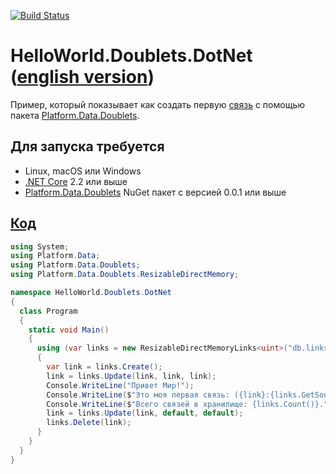[![Build Status](https://travis-ci.com/linksplatform/HelloWorld.Doublets.DotNet.svg?branch=master)](https://travis-ci.com/linksplatform/HelloWorld.Doublets.DotNet)

# HelloWorld.Doublets.DotNet ([english version](https://github.com/linksplatform/HelloWorld.Doublets.DotNet/blob/master/README.md))

Пример, который показывает как создать первую [связь](https://github.com/Konard/LinksPlatform/wiki/FAQ#what-does-the-link-mean) с помощью пакета [Platform.Data.Doublets](https://github.com/linksplatform/Data.Doublets).

## Для запуска требуется
* Linux, macOS или Windows
* [.NET Core](https://dotnet.microsoft.com/download) 2.2 или выше
* [Platform.Data.Doublets](https://www.nuget.org/packages/Platform.Data.Doublets) NuGet пакет с версией 0.0.1 или выше

## [Код](https://github.com/linksplatform/HelloWorld.Doublets.DotNet/blob/master/Program.cs)

```C#
using System;
using Platform.Data;
using Platform.Data.Doublets;
using Platform.Data.Doublets.ResizableDirectMemory;

namespace HelloWorld.Doublets.DotNet
{
  class Program
  {
    static void Main()
    {
      using (var links = new ResizableDirectMemoryLinks<uint>("db.links"))
      {
        var link = links.Create();
        link = links.Update(link, link, link);
        Console.WriteLine("Привет Мир!");
        Console.WriteLine($"Это моя первая связь: ({link}:{links.GetSource(link)}->{links.GetTarget(link)}).");
        Console.WriteLine($"Всего связей в хранилище: {links.Count()}.");
        link = links.Update(link, default, default);
        links.Delete(link);
      }
    }
  }
}
```
